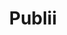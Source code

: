 ---
blog: https://getpublii.com/blog
facebook: https://facebook.com/publii
git: https://github.com/GetPublii/Publii
instagram: https://instagram.com/getpublii
logohandle: getpublii
sort: publii
title: Publii
twitter: https://x.com/getpublii
website: https://getpublii.com/
---